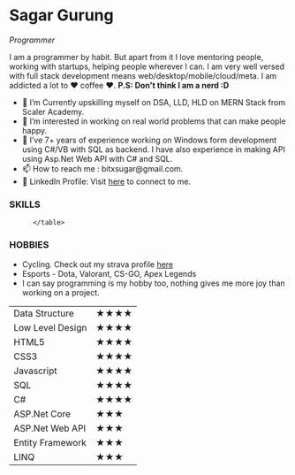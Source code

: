 <h1>Sagar Gurung</h1>
          <p>
            <em>Programmer</strong></em>
          </p>
          <p>
            I am a programmer by habit. But apart from it I love mentoring
            people, working with startups, helping people wherever I can. I am
            very well versed with full stack development means
            web/desktop/mobile/cloud/meta. I am addicted a lot to ❤ coffee ❤.
            <strong>P.S: Don't think I am a nerd :D</strong>
          </p>
          <ul>
            <li>💞️ I’m Currently upskilling myself on DSA, LLD, HLD on MERN Stack from Scaler Academy.</li>
            <li>👀 I’m interested in working on real world problems that can make people happy.</li>
            <li>🌱 I’ve  7+ years of experience working on Windows form development using C#/VB with SQL as backend. I have also experience in making API using Asp.Net Web API with C# and SQL.</li>
            <li>📫 How to reach me : bitxsugar@gmail.com.</li>
            <li>🤝 LinkedIn Profile: Visit <a href="https://www.linkedin.com/in/dhatedone/">here</a> to connect to me.</li>
          </ul>
          <h3>SKILLS</h3>
 <table>
          <tr>
                    <td>Data Structure</td>
                    <td>★★★★</td>
          </tr>
          <tr>
                    <td>Low Level Design</td>
                    <td>★★★★</td>
          </tr>
          <tr>
                    <td>HTML5</td>
                    <td>★★★★</td>
          </tr>
          <tr>
                    <td> CSS3</td>
                    <td>★★★★</td>
          </tr>
          <tr>
                    <td>Javascript</td>
                    <td>★★★★</td>
          </tr>
          <tr>
                    <td>SQL</td>
                    <td>★★★★</td>
          </tr>
          <tr>
                    <td>C#</td>
                    <td>★★★★</td>
          </tr>
          <tr>
                    <td>ASP.Net Core</td>
                    <td>★★★</td>
          </tr>
          <tr>
                    <td>ASP.Net Web API</td>
                    <td>★★★</td>
          </tr>
          <tr>
                    <td>Entity Framework</td>
                    <td>★★★</td>
          </tr>
          <tr>
                    <td>LINQ</td>
                    <td>★★★</td>
          </tr>
          
          </table>
<h3>HOBBIES</h3>
          <ul>
          <li>Cycling. Check out my strava profile <a href="https://www.strava.com/athletes/71905843">here</a></li>
          <li>Esports - Dota, Valorant, CS-GO, Apex Legends</li>
          <li>I can say programming is my hobby too, nothing gives me more joy than working on a project.</li>
          </ul>
          

<!---
Calyfs0/Calyfs0 is a ✨ special ✨ repository because its `README.md` (this file) appears on your GitHub profile.
You can click the Preview link to take a look at your changes.
--->
